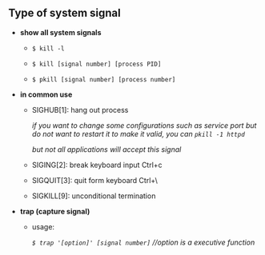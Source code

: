 ## Type of system signal

- **show all system signals** 

    - `$ kill -l`   

    - `$ kill [signal number] [process PID]`   

    - `$ pkill [signal number] [process number]`   

- **in common use** 
        
    - SIGHUB[1]: hang out process 

        *if you want to change some configurations such as service port but do not want to restart it to make it valid, you can `pkill -1 httpd`* 

        *but not all applications will accept this signal*  

    - SIGING[2]: break keyboard input Ctrl+c

    - SIGQUIT[3]: quit form keyboard Ctrl+\ 

    - SIGKILL[9]: unconditional termination 
     

- **trap (capture signal)** 
    - usage: 

        *`$ trap '[option]' [signal number]` //option is a executive function*  
